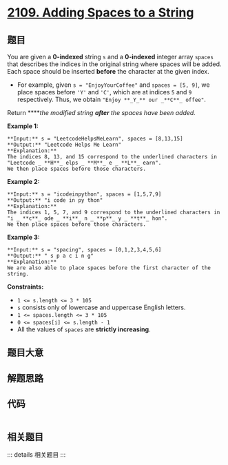 # [2109. Adding Spaces to a String](https://leetcode.com/problems/adding-spaces-to-a-string)

## 题目

You are given a **0-indexed** string `s` and a **0-indexed** integer array
`spaces` that describes the indices in the original string where spaces will
be added. Each space should be inserted **before** the character at the given
index.

  * For example, given `s = "EnjoyYourCoffee"` and `spaces = [5, 9]`, we place spaces before `'Y'` and `'C'`, which are at indices `5` and `9` respectively. Thus, we obtain `"Enjoy **_Y_** our _**C**_ offee"`.

Return ****_the modified string **after** the spaces have been added._



**Example 1:**

    
    
    **Input:** s = "LeetcodeHelpsMeLearn", spaces = [8,13,15]
    **Output:** "Leetcode Helps Me Learn"
    **Explanation:** 
    The indices 8, 13, and 15 correspond to the underlined characters in "Leetcode _ **H**_ elps _ **M**_ e _ **L**_ earn".
    We then place spaces before those characters.
    

**Example 2:**

    
    
    **Input:** s = "icodeinpython", spaces = [1,5,7,9]
    **Output:** "i code in py thon"
    **Explanation:**
    The indices 1, 5, 7, and 9 correspond to the underlined characters in "i _ **c**_ ode _ **i**_ n _ **p**_ y _ **t**_ hon".
    We then place spaces before those characters.
    

**Example 3:**

    
    
    **Input:** s = "spacing", spaces = [0,1,2,3,4,5,6]
    **Output:** " s p a c i n g"
    **Explanation:**
    We are also able to place spaces before the first character of the string.
    



**Constraints:**

  * `1 <= s.length <= 3 * 105`
  * `s` consists only of lowercase and uppercase English letters.
  * `1 <= spaces.length <= 3 * 105`
  * `0 <= spaces[i] <= s.length - 1`
  * All the values of `spaces` are **strictly increasing**.


## 题目大意

## 解题思路

## 代码

```javascript

```

## 相关题目

::: details 相关题目
:::
